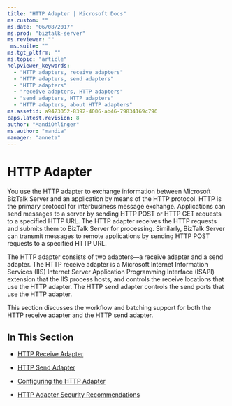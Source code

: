 ```yaml
---
title: "HTTP Adapter | Microsoft Docs"
ms.custom: ""
ms.date: "06/08/2017"
ms.prod: "biztalk-server"
ms.reviewer: ""
 ms.suite: ""
ms.tgt_pltfrm: ""
ms.topic: "article"
helpviewer_keywords: 
  - "HTTP adapters, receive adapters"
  - "HTTP adapters, send adapters"
  - "HTTP adapters"
  - "receive adapters, HTTP adapters"
  - "send adapters, HTTP adapters"
  - "HTTP adapters, about HTTP adapters"
ms.assetid: a9423052-8392-4006-ab46-79834169c796
caps.latest.revision: 8
author: "MandiOhlinger"
ms.author: "mandia"
manager: "anneta"
---
```

# HTTP Adapter
You use the HTTP adapter to exchange information between Microsoft BizTalk Server and an application by means of the HTTP protocol. HTTP is the primary protocol for interbusiness message exchange. Applications can send messages to a server by sending HTTP POST or HTTP GET requests to a specified HTTP URL. The HTTP adapter receives the HTTP requests and submits them to BizTalk Server for processing. Similarly, BizTalk Server can transmit messages to remote applications by sending HTTP POST requests to a specified HTTP URL.  
  
 The HTTP adapter consists of two adapters—a receive adapter and a send adapter. The HTTP receive adapter is a Microsoft Internet Information Services (IIS) Internet Server Application Programming Interface (ISAPI) extension that the IIS process hosts, and controls the receive locations that use the HTTP adapter. The HTTP send adapter controls the send ports that use the HTTP adapter.  
  
 This section discusses the workflow and batching support for both the HTTP receive adapter and the HTTP send adapter.  
  
## In This Section  
  
-   [HTTP Receive Adapter](../core/http-receive-adapter.md)  
  
-   [HTTP Send Adapter](../core/http-send-adapter.md)  
  
-   [Configuring the HTTP Adapter](../core/configuring-the-http-adapter.md)  
  
-   [HTTP Adapter Security Recommendations](../core/http-adapter-security-recommendations.md)